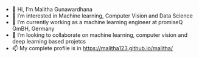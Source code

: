 - 👋 Hi, I’m Malitha Gunawardhana
- 👀 I’m interested in Machine learning, Computer Vision and Data Science
- 🌱 I’m currently working as a machine learning engineer at promiseQ GmBH, Germany
- 💞️ I’m looking to collaborate on machine learning, computer vision and deep learning based projetcs
- 📫 My complete profile is in https://malitha123.github.io/malitha/

<!---
Malitha123/Malitha123 is a ✨ special ✨ repository because its `README.md` (this file) appears on your GitHub profile.
You can click the Preview link to take a look at your changes.
--->
